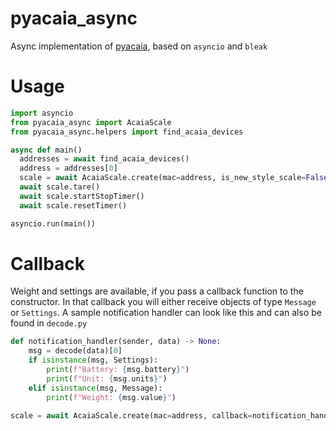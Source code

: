 # pyacaia_async
Async implementation of [pyacaia](https://github.com/lucapinello/pyacaia/tree/master/pyacaia), based on `asyncio` and `bleak`
# Usage
```python
import asyncio
from pyacaia_async import AcaiaScale
from pyacaia_async.helpers import find_acaia_devices

async def main()
  addresses = await find_acaia_devices()
  address = addresses[0]
  scale = await AcaiaScale.create(mac=address, is_new_style_scale=False)
  await scale.tare()
  await scale.startStopTimer()
  await scale.resetTimer()

asyncio.run(main())
```

# Callback
Weight and settings are available, if you pass a callback function to the constructor. 
In that callback you will either receive objects of type `Message` or `Settings`. A sample notification handler can look like this and can also be found in `decode.py`

```python
def notification_handler(sender, data) -> None:
    msg = decode(data)[0]
    if isinstance(msg, Settings):
        print(f"Battery: {msg.battery}")
        print(f"Unit: {msg.units}")
    elif isinstance(msg, Message):
        print(f"Weight: {msg.value}")

scale = await AcaiaScale.create(mac=address, callback=notification_handler)
```

